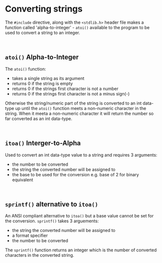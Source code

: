# Converting strings

The `#include` directive, along with the `<stdlib.h>` header file makes a function called 'alpha-to-integer' - `atoi()` available to the program to be used to convert a string to an integer.

<br>

## `atoi()` Alpha-to-Integer

The `atoi()` function:

- takes a single string as its argument
- returns 0 if the string is empty
- returns 0 if the strings first character is not a number
- returns 0 if the strings first character is not a minus sign(-)

Otherwise the string/numeric part of the string is converted to an int data-type up until the `atoi()` function meets a non-numeric character in the string. When it meeta a non-numeric character it will return the number so far converted as an int data-type.

<br>

## `itoa()` Interger-to-Alpha

Used to convert an int data-type value to a string and requires 3 arguments:

- the number to be converted
- the string the converted number will be assigned to	
- the base to be used for the conversion e.g. base of 2 for binary equivalent

<br>

## `sprintf()` alternative to `itoa()`

An ANSI compliant alternative to `itoa()` but a base value cannot be set for the conversion. `sprintf()` takes 3 arguements:

- the string the converted number will be assigned to	
- a format specifier
- the number to be converted

The `sprintf()` function returns an integer which is the number of converted characters in the converted string.

